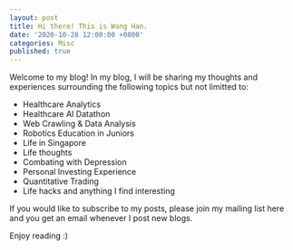 ```yaml
---
layout: post
title: Hi there! This is Wang Han.
date: '2020-10-28 12:00:00 +0800'
categories: Misc
published: true
---
```

Welcome to my blog! In my blog, I will be sharing my thoughts and experiences surrounding the following topics but not limitted to:

- Healthcare Analytics
- Healthcare AI Datathon
- Web Crawling & Data Analysis
- Robotics Education in Juniors
- Life in Singapore
- Life thoughts
- Combating with Depression
- Personal Investing Experience
- Quantitative Trading
- Life hacks and anything I find interesting

If you would like to subscribe to my posts, please join my mailing list here and you get an email whenever I post new blogs.

Enjoy reading :)
